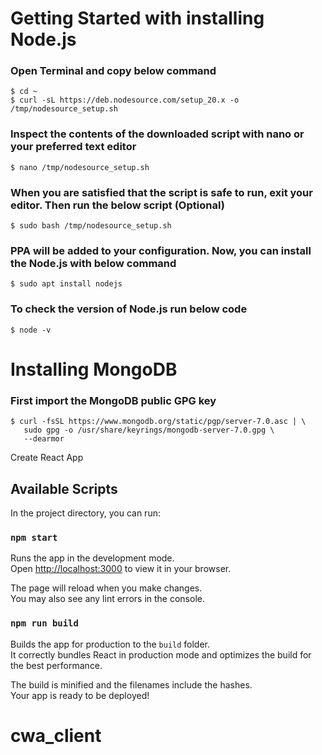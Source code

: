 # Getting Started with installing Node.js

### Open Terminal and copy below command

```
$ cd ~
$ curl -sL https://deb.nodesource.com/setup_20.x -o /tmp/nodesource_setup.sh
```


### Inspect the contents of the downloaded script with nano or your preferred text editor

``` 
$ nano /tmp/nodesource_setup.sh
```

### When you are satisfied that the script is safe to run, exit your editor. Then run the  below script (Optional)

```
$ sudo bash /tmp/nodesource_setup.sh
```

### PPA will be added to your configuration. Now, you can install the Node.js with below command

```
$ sudo apt install nodejs
```

### To check the version of Node.js run below code 

```
$ node -v 
```

# Installing MongoDB

### First import the MongoDB public GPG key

```
$ curl -fsSL https://www.mongodb.org/static/pgp/server-7.0.asc | \
   sudo gpg -o /usr/share/keyrings/mongodb-server-7.0.gpg \
   --dearmor
```

Create React App

## Available Scripts

In the project directory, you can run:

### `npm start`

Runs the app in the development mode.\
Open [http://localhost:3000](http://localhost:3000) to view it in your browser.

The page will reload when you make changes.\
You may also see any lint errors in the console.


### `npm run build`

Builds the app for production to the `build` folder.\
It correctly bundles React in production mode and optimizes the build for the best performance.

The build is minified and the filenames include the hashes.\
Your app is ready to be deployed!

# cwa_client
